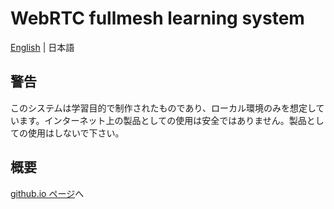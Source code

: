 # WebRTC fullmesh learning system
[English](./README.md) | 日本語

## 警告 
  このシステムは学習目的で制作されたものであり、ローカル環境のみを想定しています。インターネット上の製品としての使用は安全ではありません。製品としての使用はしないで下さい。

## 概要
 [github.io ページ](https://github.com/AC34//webrtc-fullmesh-learning-example-system)へ